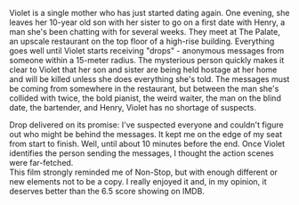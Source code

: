 Violet is a single mother who has just started dating again. One evening, she leaves her 10-year old son with her sister to go on a first date with Henry, a man she's been chatting with for several weeks. They meet at The Palate, an upscale restaurant on the top floor of a high-rise building.
Everything goes well until Violet starts receiving "drops" - anonymous messages from someone within a 15-meter radius. The mysterious person quickly makes it clear to Violet that her son and sister are being held hostage at her home and will be killed unless she does everything she's told. The messages must be coming from somewhere in the restaurant, but between the man she's collided with twice, the bold pianist, the weird waiter, the man on the blind date, the bartender, and Henry, Violet has no shortage of suspects.

Drop delivered on its promise: I've suspected everyone and couldn't figure out who might be behind the messages. It kept me on the edge of my seat from start to finish. Well, until about 10 minutes before the end. Once Violet identifies the person sending the messages, I thought the action scenes were far-fetched.  
This film strongly reminded me of Non-Stop, but with enough different or new elements not to be a copy. I really enjoyed it and, in my opinion, it deserves better than the 6.5 score showing on IMDB.
